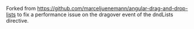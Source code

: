 Forked from https://github.com/marceljuenemann/angular-drag-and-drop-lists to fix a performance issue on the dragover event of the dndLists directive.
